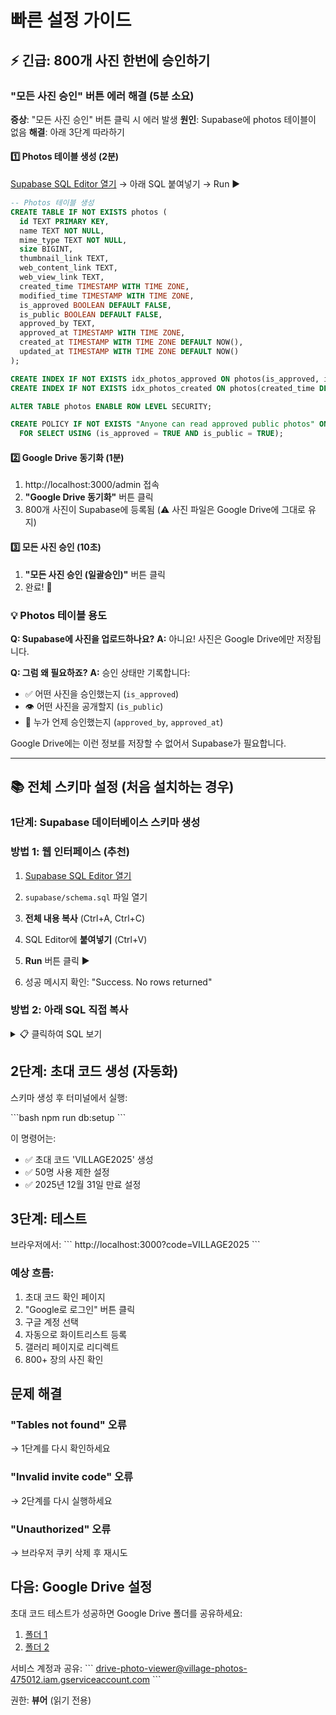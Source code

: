 # 빠른 설정 가이드

## ⚡ 긴급: 800개 사진 한번에 승인하기

### "모든 사진 승인" 버튼 에러 해결 (5분 소요)

**증상**: "모든 사진 승인" 버튼 클릭 시 에러 발생
**원인**: Supabase에 photos 테이블이 없음
**해결**: 아래 3단계 따라하기

#### 1️⃣ Photos 테이블 생성 (2분)

[Supabase SQL Editor 열기](https://supabase.com/dashboard/project/yxhoyipxnatohxlsdijv/sql/new) → 아래 SQL 붙여넣기 → Run ▶️

```sql
-- Photos 테이블 생성
CREATE TABLE IF NOT EXISTS photos (
  id TEXT PRIMARY KEY,
  name TEXT NOT NULL,
  mime_type TEXT NOT NULL,
  size BIGINT,
  thumbnail_link TEXT,
  web_content_link TEXT,
  web_view_link TEXT,
  created_time TIMESTAMP WITH TIME ZONE,
  modified_time TIMESTAMP WITH TIME ZONE,
  is_approved BOOLEAN DEFAULT FALSE,
  is_public BOOLEAN DEFAULT FALSE,
  approved_by TEXT,
  approved_at TIMESTAMP WITH TIME ZONE,
  created_at TIMESTAMP WITH TIME ZONE DEFAULT NOW(),
  updated_at TIMESTAMP WITH TIME ZONE DEFAULT NOW()
);

CREATE INDEX IF NOT EXISTS idx_photos_approved ON photos(is_approved, is_public);
CREATE INDEX IF NOT EXISTS idx_photos_created ON photos(created_time DESC);

ALTER TABLE photos ENABLE ROW LEVEL SECURITY;

CREATE POLICY IF NOT EXISTS "Anyone can read approved public photos" ON photos
  FOR SELECT USING (is_approved = TRUE AND is_public = TRUE);
```

#### 2️⃣ Google Drive 동기화 (1분)

1. http://localhost:3000/admin 접속
2. **"Google Drive 동기화"** 버튼 클릭
3. 800개 사진이 Supabase에 등록됨 (⚠️ 사진 파일은 Google Drive에 그대로 유지)

#### 3️⃣ 모든 사진 승인 (10초)

1. **"모든 사진 승인 (일괄승인)"** 버튼 클릭
2. 완료! 🎉

### 💡 Photos 테이블 용도

**Q: Supabase에 사진을 업로드하나요?**
**A:** 아니요! 사진은 Google Drive에만 저장됩니다.

**Q: 그럼 왜 필요하죠?**
**A:** 승인 상태만 기록합니다:
- ✅ 어떤 사진을 승인했는지 (`is_approved`)
- 👁️ 어떤 사진을 공개할지 (`is_public`)
- 📝 누가 언제 승인했는지 (`approved_by`, `approved_at`)

Google Drive에는 이런 정보를 저장할 수 없어서 Supabase가 필요합니다.

---

## 📚 전체 스키마 설정 (처음 설치하는 경우)

### 1단계: Supabase 데이터베이스 스키마 생성

### 방법 1: 웹 인터페이스 (추천)

1. [Supabase SQL Editor 열기](https://supabase.com/dashboard/project/yxhoyipxnatohxlsdijv/sql/new)

2. `supabase/schema.sql` 파일 열기

3. **전체 내용 복사** (Ctrl+A, Ctrl+C)

4. SQL Editor에 **붙여넣기** (Ctrl+V)

5. **Run** 버튼 클릭 ▶️

6. 성공 메시지 확인: "Success. No rows returned"

### 방법 2: 아래 SQL 직접 복사

<details>
<summary>📋 클릭하여 SQL 보기</summary>

\`\`\`sql
-- Enable UUID extension
CREATE EXTENSION IF NOT EXISTS "uuid-ossp";

-- Invite codes table
CREATE TABLE IF NOT EXISTS invite_codes (
  code TEXT PRIMARY KEY,
  created_by TEXT NOT NULL,
  max_uses INTEGER DEFAULT NULL,
  used_count INTEGER DEFAULT 0,
  expires_at TIMESTAMP WITH TIME ZONE,
  is_active BOOLEAN DEFAULT TRUE,
  created_at TIMESTAMP WITH TIME ZONE DEFAULT NOW(),
  description TEXT
);

-- Invite code usage tracking
CREATE TABLE IF NOT EXISTS invite_code_usage (
  id UUID PRIMARY KEY DEFAULT uuid_generate_v4(),
  code TEXT REFERENCES invite_codes(code) ON DELETE CASCADE,
  user_email TEXT NOT NULL,
  user_name TEXT,
  used_at TIMESTAMP WITH TIME ZONE DEFAULT NOW(),
  ip_address TEXT
);

-- Allowed users (whitelist)
CREATE TABLE IF NOT EXISTS allowed_users (
  id UUID PRIMARY KEY DEFAULT uuid_generate_v4(),
  email TEXT UNIQUE NOT NULL,
  name TEXT,
  invited_by TEXT,
  is_admin BOOLEAN DEFAULT FALSE,
  created_at TIMESTAMP WITH TIME ZONE DEFAULT NOW()
);

-- Download requests
CREATE TABLE IF NOT EXISTS download_requests (
  id UUID PRIMARY KEY DEFAULT uuid_generate_v4(),
  user_email TEXT NOT NULL,
  user_name TEXT,
  photo_ids TEXT[] NOT NULL,
  reason TEXT,
  status TEXT DEFAULT 'pending' CHECK (status IN ('pending', 'approved', 'rejected')),
  admin_note TEXT,
  requested_at TIMESTAMP WITH TIME ZONE DEFAULT NOW(),
  reviewed_at TIMESTAMP WITH TIME ZONE,
  reviewed_by TEXT,
  download_expires_at TIMESTAMP WITH TIME ZONE
);

-- Approved downloads (tracking)
CREATE TABLE IF NOT EXISTS approved_downloads (
  id UUID PRIMARY KEY DEFAULT uuid_generate_v4(),
  request_id UUID REFERENCES download_requests(id) ON DELETE CASCADE,
  user_email TEXT NOT NULL,
  photo_id TEXT NOT NULL,
  downloaded BOOLEAN DEFAULT FALSE,
  downloaded_at TIMESTAMP WITH TIME ZONE,
  download_token TEXT UNIQUE,
  token_expires_at TIMESTAMP WITH TIME ZONE,
  created_at TIMESTAMP WITH TIME ZONE DEFAULT NOW()
);

-- Download logs
CREATE TABLE IF NOT EXISTS download_logs (
  id UUID PRIMARY KEY DEFAULT uuid_generate_v4(),
  user_email TEXT NOT NULL,
  file_id TEXT NOT NULL,
  file_name TEXT,
  ip_address TEXT,
  downloaded_at TIMESTAMP WITH TIME ZONE DEFAULT NOW()
);

-- Rate limiting
CREATE TABLE IF NOT EXISTS rate_limits (
  user_email TEXT PRIMARY KEY,
  download_count INTEGER DEFAULT 0,
  request_count INTEGER DEFAULT 0,
  reset_at TIMESTAMP WITH TIME ZONE DEFAULT NOW() + INTERVAL '1 hour'
);

-- Create indexes
CREATE INDEX IF NOT EXISTS idx_invite_codes_active ON invite_codes(is_active) WHERE is_active = TRUE;
CREATE INDEX IF NOT EXISTS idx_invite_code_usage_email ON invite_code_usage(user_email);
CREATE INDEX IF NOT EXISTS idx_download_requests_status ON download_requests(status);
CREATE INDEX IF NOT EXISTS idx_download_requests_user ON download_requests(user_email);
CREATE INDEX IF NOT EXISTS idx_approved_downloads_token ON approved_downloads(download_token);
CREATE INDEX IF NOT EXISTS idx_download_logs_user ON download_logs(user_email);
\`\`\`

</details>

## 2단계: 초대 코드 생성 (자동화)

스키마 생성 후 터미널에서 실행:

\`\`\`bash
npm run db:setup
\`\`\`

이 명령어는:
- ✅ 초대 코드 'VILLAGE2025' 생성
- ✅ 50명 사용 제한 설정
- ✅ 2025년 12월 31일 만료 설정

## 3단계: 테스트

브라우저에서:
\`\`\`
http://localhost:3000?code=VILLAGE2025
\`\`\`

### 예상 흐름:
1. 초대 코드 확인 페이지
2. "Google로 로그인" 버튼 클릭
3. 구글 계정 선택
4. 자동으로 화이트리스트 등록
5. 갤러리 페이지로 리디렉트
6. 800+ 장의 사진 확인

## 문제 해결

### "Tables not found" 오류
→ 1단계를 다시 확인하세요

### "Invalid invite code" 오류
→ 2단계를 다시 실행하세요

### "Unauthorized" 오류
→ 브라우저 쿠키 삭제 후 재시도

## 다음: Google Drive 설정

초대 코드 테스트가 성공하면 Google Drive 폴더를 공유하세요:

1. [폴더 1](https://drive.google.com/drive/folders/13pIDzfaOKNs04ib1IIG1RdHt5SAUtmr4)
2. [폴더 2](https://drive.google.com/drive/folders/1x851fXEwCYrn3U9xv6WV5O6wATSVKSKt)

서비스 계정과 공유:
\`\`\`
drive-photo-viewer@village-photos-475012.iam.gserviceaccount.com
\`\`\`

권한: **뷰어** (읽기 전용)
